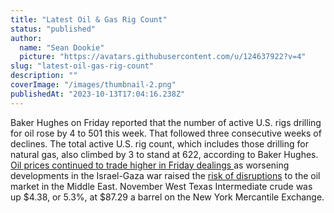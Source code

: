 ```yaml
---
title: "Latest Oil & Gas Rig Count"
status: "published"
author:
  name: "Sean Dookie"
  picture: "https://avatars.githubusercontent.com/u/124637922?v=4"
slug: "latest-oil-gas-rig-count"
description: ""
coverImage: "/images/thumbnail-2.png"
publishedAt: "2023-10-13T17:04:16.238Z"
---
```


Baker Hughes on Friday reported that the number of active U.S. rigs drilling for oil rose by 4 to 501 this week. That followed three consecutive weeks of declines. The total active U.S. rig count, which includes those drilling for natural gas, also climbed by 3 to stand at 622, according to Baker Hughes. [Oil prices continued to trade higher in Friday dealings ](https://www.marketwatch.com/story/oil-prices-jump-3-as-middle-east-tensions-rise-with-israel-ordering-mass-evacuations-in-gaza-d5fcebdd?mod=futures-movers&mod=article_inline)as worsening developments in the Israel-Gaza war raised the [risk of disruptions](https://www.marketwatch.com/story/israel-gaza-war-scenarios-what-might-lift-oil-prices-to-95-100-and-115-a-barrel-f494e9fa?mod=commodities-corner&mod=article_inline) to the oil market in the Middle East. November West Texas Intermediate crude was up $4.38, or 5.3%, at $87.29 a barrel on the New York Mercantile Exchange.
